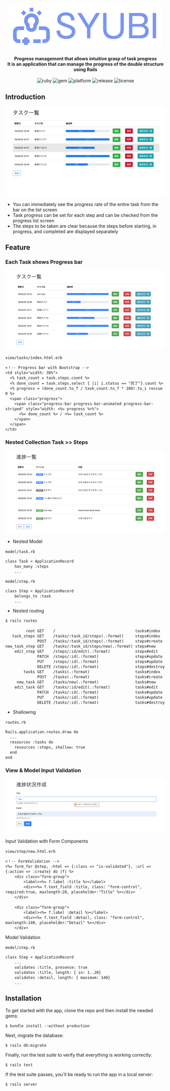 <p align="center">
<img alt="logo" src="https://github.com/cororine22/SYUBI/blob/garage/garage/logo.png?raw=true">
</p>

<H4 align="center">
Progress management that allows intuitive grasp of task progress<br>
It is an application that can manage the progress of the double structure using Rails
</H4>

<p align="center">
<img alt="ruby" src="http://img.shields.io/badge/language-Ruby2.5.3-orange.svg?style=flat">
<img alt="gem" src="http://img.shields.io/badge/gem-2.0.2-orange.svg?style=flat">
<img alt="platform" src="http://img.shields.io/badge/platform-web-green.svg?style=flat">
<img alt="release" src="http://img.shields.io/badge/release-v0.0.1-green.svg?style=flat">
<img alt="license" src="http://img.shields.io/badge/license-MIT-blue.svg?style=flat">
</p>

## Introduction
<p align="center">
 <img alt="demo" src="https://github.com/cororine22/SYUBI/blob/garage/garage/demo.gif?raw=true">
</p>

- You can immediately see the progress rate of the entire task from the bar on the list screen
- Task progress can be set for each step and can be checked from the progress list screen
- The steps to be taken are clear because the steps before starting, in progress, and completed are displayed separately

## Feature

### Each Task shows Progress bar
<div align="center">
 <img alt="main" src="https://github.com/cororine22/SYUBI/blob/garage/garage/main.png?raw=true">
</div>

`view/tasks/index.html.erb`
```
<！-- Progress bar with Bootstrap -->
<td style="width: 30%">
  <% task_count = task.steps.count %>
  <% done_count = task.steps.select { |i| i.status == "完了"}.count %>
  <% progress = (done_count.to_f / task_count.to_f * 100).to_i rescue 0 %>
  <span class="progress">
    <span class="progress-bar progress-bar-animated progress-bar-striped" style="width: <%= progress %>%">
      <%= done_count %> / <%= task_count %>
    </span>
  </span>
</td>
```

### Nested Collection Task >> Steps
<div align="center">
 <img alt="steps" src="https://github.com/cororine22/SYUBI/blob/garage/garage/steps.png?raw=true">
</div>

- Nested Model

`model/task.rb`
```
class Task < ApplicationRecord
    has_many :steps
    ...
```

`model/step.rb`
```
class Step < ApplicationRecord
    belongs_to :task
    ...
```


- Nested routing

```
$ rails routes

         root GET    /                                   tasks#index
   task_steps GET    /tasks/:task_id/steps(.:format)     steps#index
              POST   /tasks/:task_id/steps(.:format)     steps#create
new_task_step GET    /tasks/:task_id/steps/new(.:format) steps#new
    edit_step GET    /steps/:id/edit(.:format)           steps#edit
              PATCH  /steps/:id(.:format)                steps#update
              PUT    /steps/:id(.:format)                steps#update
              DELETE /steps/:id(.:format)                steps#destroy
        tasks GET    /tasks(.:format)                    tasks#index
              POST   /tasks(.:format)                    tasks#create
     new_task GET    /tasks/new(.:format)                tasks#new
    edit_task GET    /tasks/:id/edit(.:format)           tasks#edit
              PATCH  /tasks/:id(.:format)                tasks#update
              PUT    /tasks/:id(.:format)                tasks#update
              DELETE /tasks/:id(.:format)                tasks#destroy
```


- Shallowing

`routes.rb`
```
Rails.application.routes.draw do
  ...
  resources :tasks do
    resources :steps, shallow: true
  end
end
```

### View & Model Input Validation
<div align="center">
 <img alt="validation" src="https://github.com/cororine22/SYUBI/blob/garage/garage/validation.png?raw=true">
</div>

Input Validation with Form Components

`view/step/new.html.erb`
```
<！-- FormValidation -->
<%= form_for @step, :html => {:class => "is-validated"}, :url => {:action => :create} do |f| %>
    <div class="form-group">
        <label><%= f.label :title %></label>
        <div><%= f.text_field :title, class: "form-control", required:true, maxlength:20, placeholder:"Title" %></div>
    </div>
  
    <div class="form-group">
        <label><%= f.label :detail %></label>
        <div><%= f.text_field :detail, class: "form-control", maxlength:140, placeholder:"Detail" %></div>
    </div>
```

Model Validation

`model/step.rb`
```
class Step < ApplicationRecord
    ...
    validates :title, presence: true
    validates :title, length: { in: 1..20}
    validates :detail, length: { maximum: 140}
    ...
```


## Installation
To get started with the app, clone the repo and then install the needed gems:

```
$ bundle install --without production
```

Next, migrate the database:

```
$ rails db:migrate
```

Finally, run the test suite to verify that everything is working correctly:

```
$ rails test
```

If the test suite passes, you'll be ready to run the app in a local server:

```
$ rails server
```


